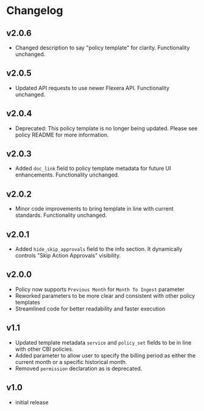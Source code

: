 # Changelog

## v2.0.6

- Changed description to say "policy template" for clarity. Functionality unchanged.

## v2.0.5

- Updated API requests to use newer Flexera API. Functionality unchanged.

## v2.0.4

- Deprecated: This policy template is no longer being updated. Please see policy README for more information.

## v2.0.3

- Added `doc_link` field to policy template metadata for future UI enhancements. Functionality unchanged.

## v2.0.2

- Minor code improvements to bring template in line with current standards. Functionality unchanged.

## v2.0.1

- Added `hide_skip_approvals` field to the info section. It dynamically controls "Skip Action Approvals" visibility.

## v2.0.0

- Policy now supports `Previous Month` for `Month To Ingest` parameter
- Reworked parameters to be more clear and consistent with other policy templates
- Streamlined code for better readability and faster execution

## v1.1

- Updated template metadata `service` and `policy_set` fields to be in line with other CBI policies.
- Added parameter to allow user to specify the billing period as either the current month or a specific historical month.
- Removed `permission` declaration as is deprecated.

## v1.0

- initial release
